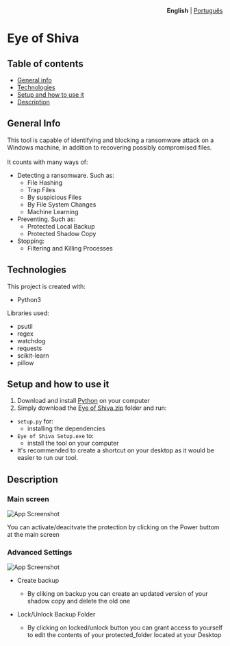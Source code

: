 <p align="right"><strong>English</strong> | <a href="https://github.com/Grupo0b1t/eye-of-shiva/blob/main/READMEpt-br.md">Português</a></p>

# Eye of Shiva #

## Table of contents

* [General info](#general-info)
* [Technologies](#technologies)
* [Setup and how to use it](#Setup-and-how-to-use-it)
* [Description](#description)

## General Info

This tool is capable of identifying and blocking a ransomware attack on a Windows machine, in addition to recovering possibly compromised files.\
\
It counts with many ways of:
* Detecting a ransomware. Such as: 
    - File Hashing
    - Trap Files
    - By suspicious Files
    - By File System Changes
    - Machine Learning
* Preventing. Such as:
    - Protected Local Backup
    - Protected Shadow Copy
* Stopping:
    - Filtering and Killing Processes

## Technologies

This project is created with:
* Python3

Libraries used:
* psutil
* regex
* watchdog
* requests
* scikit-learn
* pillow

## Setup and how to use it

1. Download and install [Python](https://www.python.org/downloads/) on your computer
2. Simply download the [Eye of Shiva.zip](https://github.com/Grupo0b1t/eye-of-shiva/tree/main/ANTI-RANSOMWARE) folder and run:
* `setup.py` for:
    - installing the dependencies
* `Eye of Shiva Setup.exe` to:
    - install the tool on your computer
* It's recommended to create a shortcut on your desktop as it would be easier to run our tool.


## Description

### Main screen

![App Screenshot](https://cdn.discordapp.com/attachments/669945882162233358/1025149527356874752/unknown.png)

You can activate/deacitvate the protection by clicking on the Power buttom at the main screen

### Advanced Settings

![App Screenshot](https://cdn.discordapp.com/attachments/669945882162233358/1025149565202092052/unknown.png)

* Create backup
    - By cliking on backup you can create an updated version of your shadow copy and delete the old one
    
* Lock/Unlock Backup Folder
    - By clicking on locked/unlock button you can grant access to yourself to edit the contents of your protected_folder located at your Desktop

